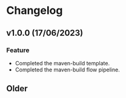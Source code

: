 # Changelog

## v1.0.0 (17/06/2023)

### Feature

- Completed the maven-build template.
- Completed the maven-build flow pipeline.

## Older